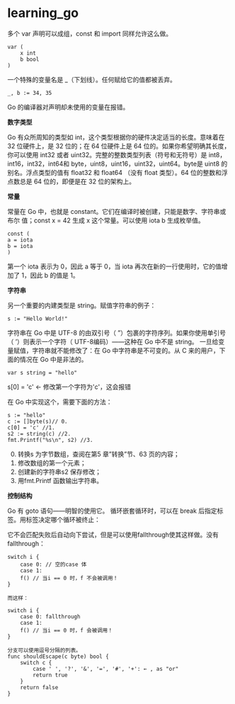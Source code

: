 # learning_go

多个 var 声明可以成组，const 和 import 同样允许这么做。

    var (
    	x int
    	b bool
    )

一个特殊的变量名是 _（下划线）。任何赋给它的值都被丢弃。
    
    _, b := 34, 35

Go 的编译器对声明却未使用的变量在报错。

**数字类型**

Go 有众所周知的类型如 int，这个类型根据你的硬件决定适当的长度。意味着在 32 位硬件上，是 32 位的；在 64 位硬件上是 64 位的。如果你希望明确其长度，你可以使用 int32 或者 uint32。完整的整数类型列表（符号和无符号）是 int8，int16，int32，int64和 byte，uint8，uint16，uint32，uint64。byte是 uint8 的别名。浮点类型的值有 float32 和 float64 （没有 float 类型）。64 位的整数和浮点数总是 64 位的，即便是在 32 位的架构上。

**常量**

常量在 Go 中，也就是 constant。它们在编译时被创建，只能是数字、字符串或布尔
值；const x = 42 生成 x 这个常量。可以使用 iota b 生成枚举值。

    const (
    a = iota
    b = iota
    )

第一个 iota 表示为 0，因此 a 等于 0，当 iota 再次在新的一行使用时，它的值增加了 1，因此 b 的值是 1。

**字符串**

另一个重要的内建类型是 string。赋值字符串的例子：

    s := "Hello World!"

字符串在 Go 中是 UTF-8 的由双引号（ ”）包裹的字符序列。如果你使用单引号（ ’）则表示一个字符（ UTF-8编码）——这种在 Go 中不是 string。
一旦给变量赋值，字符串就不能修改了：在 Go 中字符串是不可变的。从 C 来的用户，下面的情况在 Go 中是非法的。

    var s string = "hello"

s[0] = 'c' ← 修改第一个字符为'c'，这会报错

在 Go 中实现这个，需要下面的方法：

    s := "hello"
    c := []byte(s)// 0.
    c[0] = 'c' //1.
    s2 := string(c) //2.
    fmt.Printf("%s\n", s2) //3.

0. 转换s 为字节数组，查阅在第5 章”转换”节、63 页的内容；
1. 修改数组的第一个元素；
2. 创建新的字符串s2 保存修改；
3. 用fmt.Printf 函数输出字符串。

**控制结构**

Go 有 goto 语句——明智的使用它。
循环嵌套循环时，可以在 break 后指定标签。用标签决定哪个循环被终止：

它不会匹配失败后自动向下尝试，但是可以使用fallthrough使其这样做。没有 fallthrough：

    switch i {
        case 0: // 空的case 体
        case 1:
        f() // 当i == 0 时，f 不会被调用！
    }
    
    而这样：
    
    switch i {
        case 0: fallthrough
        case 1:
        f() // 当i == 0 时，f 会被调用！
    }
    
    分支可以使用逗号分隔的列表。
    func shouldEscape(c byte) bool {
        switch c {
    	    case ' ', '?', '&', '=', '#', '+': ← , as "or"
    	    return true
        }
        return false
    }
